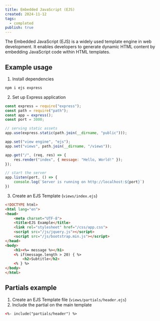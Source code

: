```yaml
---
title: Embedded JavaScript (EJS)
created: 2024-11-12
tags:
  - completed
publish: true
---
```

The Embedded JavaScript (EJS) is a widely used template engine in web development. It enables developers to generate dynamic HTML content by embedding JavaScript code within HTML templates.

## Example usage

1. Install dependencies

```bash
npm i ejs express
```

2. Set up Express application

```js
const express = require("express");
const path = require("path");
const app = express();
const port = 3000;

// serving static assets
app.use(express.static(path.join(__dirname, "public")));

app.set("view engine", "ejs");
app.set("views", path.join(__dirname, "/views"));

app.get("/", (req, res) => {
	res.render("index", { message: "Hello, World!" });
});

// start the server
app.listen(port, () => {
	console.log(`Server is running on http://localhost:${port}`)
})
```

3. Create an EJS Template (`views/index.ejs`)

```html
<!DOCTYPE html>
<html lang="en">
<head>
	<meta charset="UTF-8">
	<title>EJS Example</title>
	<link rel="stylesheet" href="/css/app.css">
	<script src="/js/jquery.js"></script>
	<script src="/js/bootstrap.min.js"></script>
</head>
<body>
	<h1><%= message %></h1>
	<% if(message.length > 20) { %>
		<h2>Subtitle</h2>
	<% } %>
</body>
</html>
```

## Partials example

1. Create an EJS Template file (`views/partials/header.ejs`)
2. Include the partial on the main template

```html
<%- include("partials/header") %>
```